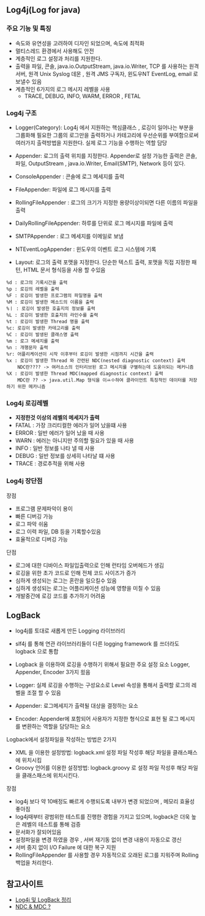 ## Log4j(Log for java)

### 주요 기능 및 특징

- 속도와 유연성을 고려하여 디자인 되었으며, 속도에 최적화
- 멀티스레드 환경에서 사용해도 안전
- 계층적인 로그 설정과 처리를 지원한다.
- 출력을 파일, 콘솔, java.io.OutputStream, java.io.Writer, TCP 를 사용하는 원격서버, 원격 Unix Syslog 데몬 ,
 원격 JMS 구독자, 윈도우NT EventLog, email 로 보낼수 있음
- 계층적인 6가지의 로그 메시지 레벨을 사용
  - TRACE, DEBUG, INFO, WARM, ERROR , FETAL

### Log4j 구조

- Logger(Category): Log4j 에서 지원하는 핵심클래스 , 로깅이 일어나는 부분을 그룹화해 필요한 그룹의 로그만을 출력하거나
카테고리에 우선순위를 부여함으로써 여러가지 출력방법을 지원한다. 실제 로그 기능을 수행하는 역할 담당

- Appender: 로그의 출력 위치를 지정한다. Appender로 설정 가능한 출력은 콘솔, 파일, OutputStream , java.io.Writer,
Email(SMTP), Network 등이 있다.
 - ConsoleAppender : 콘솔에 로그 메세지를 출력
 - FileAppender: 파일에 로그 메시지를 출력
 - RollingFileAppender : 로그의 크기가 지정한 용량이상이되면 다른 이름의 파일을 출력
 - DailyRollingFileAppender: 하루를 단위로 로그 메시지를 파일에 출력
 - SMTPAppender : 로그 메세지를 이메일로 보냄
 - NTEventLogAppender : 윈도우의 이벤트 로그 시스템에 기록

- Layout: 로그의 출력 포맷을 지정한다. 단순한 텍스트 출력, 포맷을 직접 지정한 패턴, HTML 문서 형식등을 사용 할 수있음
~~~
%d : 로그의 기록시간을 출력
%p : 로깅의 레벨을 출력
%F : 로깅이 발생한 프로그램의 파일명을 출력
%M : 로깅이 발생한 메소드의 이름을 출력
%ㅣ : 로깅이 발생한 호출지의 정보를 출력
%L : 로깅이 발생한 호출지의 라인수를 출력
%t : 로깅이 발생한 Thread 명을 출력
%c: 로깅이 발생한 카테고리를 출력
%C : 로깅이 발생된 클래스명 출력
%m : 로그 메세지를 출력
%n : 개행문자 출력
%r: 어플리케이션이 시작 이후부터 로깅이 발생한 시점까지 시간을 출력
%x : 로깅이 발생한 Thread 와 간련된 NDC(nested diagnostic context) 출력
    NDC란???? -> 여러소스의 인터리브된 로그 메시지를 구별하는데 도움이되는 메커니즘
%X : 로깅이 발생한 Thread MDC(mapped diagnostic context) 출력
    MDC란 ?? -> java.util.Map 형식을 이ㅛㅇ하여 클라이언트 특징적인 데이터를 저장하기 위한 메카니즘
~~~

### Log4j 로깅레벨
- **지정한것 이상의 레벨의 메세지가 출력**
- FATAL : 가장 크리티컬한 에러가 일어 났을떄 사용
- ERROR : 일반 에러가 일어 났을 때 사용
- WARN : 에러는 아니지만 주의할 필요가 있을 때 사용
- INFO : 일반 정보를 나타 낼 때 사용
- DEBUG : 일반 정보를 상세히 나타날 떄 사용
- TRACE : 경로추적을 위해 사용 

### Log4j 장단점
장점 
- 프로그램 문제파악이 용이
- 빠른 디버깅 가능
- 로그 파악 쉬움
- 로그 이력 파일, DB 등을 기록할수있음
- 효율적으로 디버깅 가능

단점
- 로그에 대한 디바이스 파일입출력으로 인해 런타임 오버헤드가 생김
- 로깅을 위한 초가 코드로 인해 전체 코드 사이즈가 증가
- 심하게 생성되는 로그는 혼란을 일으킬수 있음
- 심하게 생성되는 로그는 어플리케이션 성능에 영향을 미칠 수 있음
- 개발중간에 로깅 코드를 추가하기 어려움

## LogBack
- log4j를 토대로 새롭게 만든 Logging 라이브러리
- slf4j 를 통해 연관 라이브러리들이 다른 logging framework 를 쓰더라도 logback 으로 통합
- Logback 을 이용하여 로깅을 수행하기 위해서 필요한 주요 설정 요소 Logger, Appender, Encoder 3가지 읬음

- Logger: 실제 로깅을 수행하는 구성요소로 Level 속성을 통해서 출력할 로그의 레벨을 조절 할 수 있음
- Appender: 로그메세지가 출력될 대상을 결정하는 요소
- Encoder: Appender에 포함되어 사용자가 지정한 형식으로 표현 될 로그 메시지를 변환하는 역할을 담당하는 요소

Logback에서 설정파일을 작성하는 방법은 2가지
- XML 을 이용한 설정방법: logback.xml 설정 파일 작성후 해당 파일을 클래스패스에 위치시킴
- Groovy 언어를 이용한 설정방법: logback.groovy 로 설정 파일 작성후 해당 파일을 클래스패스에 위치시킨다.

장점
- log4j 보다 약 10배정도 빠르게 수행되도록 내부가 변경 되었으며 , 메모리 효율성 좋아짐
- log4j때부터 광범위한 테스트를 진행한 경험을 가지고 있으며, logback은 더욱 높은 레벨의 테스트를 통해 검증
- 문서화가 잘되어있음
- 설정파일을 변경 하였을 경우 , 서버 재기동 없이 변경 내용이 자동으로 갱신
- 서버 중지 없이 I/O Failure 에 대한 복구 지원
- RollingFileAppender 를 사용할 경우 자동적으로 오래된 로그를 지워주며 Rolling 백업을 처리한다.



  
    

## 참고사이트
- [Log4j 및 LogBack 정리](https://goddaehee.tistory.com/45)
- [NDC & MDC ?](http://egloos.zum.com/charmpa/v/2543451)